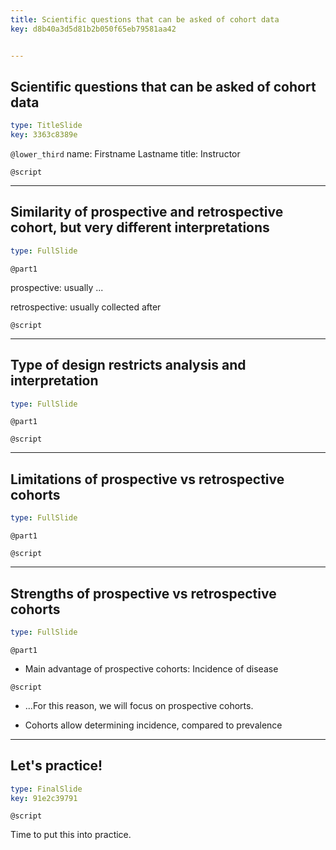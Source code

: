 ```yaml
---
title: Scientific questions that can be asked of cohort data
key: d8b40a3d5d81b2b050f65eb79581aa42


---
```

## Scientific questions that can be asked of cohort data

```yaml
type: TitleSlide
key: 3363c8389e
```

`@lower_third`
name: Firstname Lastname
title: Instructor

`@script`

---
## Similarity of prospective and retrospective cohort, but very different interpretations

```yaml
type: FullSlide
```

`@part1`

prospective: usually ...

retrospective: usually collected after


`@script`

---
## Type of design restricts analysis and interpretation

```yaml
type: FullSlide
```

`@part1`


`@script`

---
## Limitations of prospective vs retrospective cohorts

```yaml
type: FullSlide
```

`@part1`


`@script`

---
## Strengths of prospective vs retrospective cohorts

```yaml
type: FullSlide
```

`@part1`

- Main advantage of prospective cohorts: Incidence of disease


`@script`

- ...For this reason, we will focus on prospective cohorts.



- Cohorts allow determining incidence, compared to prevalence

---
## Let's practice!

```yaml
type: FinalSlide
key: 91e2c39791
```

`@script`

Time to put this into practice.

